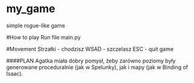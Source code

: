# my_game
simple rogue-like game


#How to play
Run file main.py

#Movement
Strzałki - chodzisz
WSAD - szczelasz
ESC - quit game







####PLAN
Agatka miała dobry pomysł, żeby zarówno poziomy były generowane proceduralnie (jak w Spelunky), jak i mapy (jak w Binding of Isaac).
